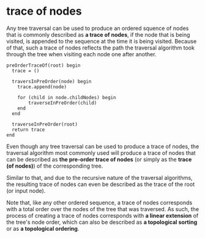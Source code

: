 
<!-- ======================================================================= -->
# trace of nodes

Any tree traversal can be used to produce an ordered squence of nodes that is
commonly described as **a trace of nodes**, if the node that is being visited,
is appended to the sequence at the time it is being visited. Because of that,
such a trace of nodes reflects the path the traversal algorithm took through
the tree when visiting each node one after another.

```
preOrderTraceOf(root) begin
  trace = ()

  traversInPreOrder(node) begin
    trace.append(node)

    for (child in node.childNodes) begin
        traverseInPreOrder(child)
    end
  end

  traverseInPreOrder(root)
  return trace
end
```

Even though any tree traversal can be used to produce a trace of nodes, the
traversal algorithm most commonly used will produce a trace of nodes that can
be described as **the pre-order trace of nodes** (or simply as the
**trace (of nodes)**) of the corresponding tree.

Similar to that, and due to the recursive nature of the traversal algorithms,
the resulting trace of nodes can even be described as the trace of the root
(or input node).

Note that, like any other ordered sequence, a trace of nodes corresponds with a
total order over the nodes of the tree that was traversed. As such, the process
of creating a trace of nodes corresponds with **a linear extension** of the
tree's node order, which can also be described as **a topological sorting**
or as **a topological ordering**.

